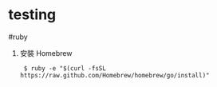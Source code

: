 # testing

#ruby

1. 安裝 Homebrew 
		
		$ ruby -e "$(curl -fsSL https://raw.github.com/Homebrew/homebrew/go/install)"
		
 